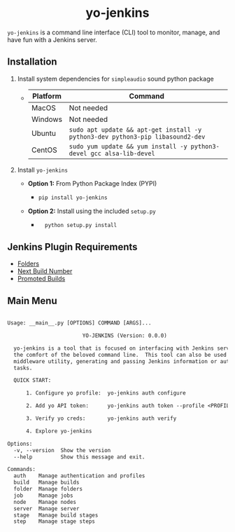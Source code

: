 <h1 align="center">yo-jenkins</h1>

<!-- [![Testing, Building, and Publishing](https://github.com/ismet55555/yo-jenkins/actions/workflows/test-build-publish.yml/badge.svg?branch=main)](https://github.com/ismet55555/yo-jenkins/actions/workflows/test-build-publish.yml) -->

`yo-jenkins` is a command line interface (CLI) tool to monitor, manage, and have fun with a Jenkins server.  

## Installation

1. Install system dependencies for `simpleaudio` sound python package
   - | Platform 	| Command                                                                        	|
     |----------	|--------------------------------------------------------------------------------	|
     | MacOS    	| Not needed                                                                     	|
     | Windows  	| Not needed                                                                     	|
     | Ubuntu   	| `sudo apt update && apt-get install -y python3-dev python3-pip libasound2-dev` 	|
     | CentOS   	| `sudo yum update && yum install -y python3-devel gcc alsa-lib-devel`           	|


2. Install `yo-jenkins`
    - **Option 1:** From Python Package Index (PYPI)
      - ```bash
        pip install yo-jenkins
        ```

   - **Option 2:** Install using the included `setup.py`
     - ```bash
         python setup.py install
         ```


## Jenkins Plugin Requirements
- [Folders](https://plugins.jenkins.io/cloudbees-folder/)
- [Next Build Number](https://plugins.jenkins.io/next-build-number/)
- [Promoted Builds](https://plugins.jenkins.io/promoted-builds/)


## Main Menu

```txt

Usage: __main__.py [OPTIONS] COMMAND [ARGS]...

                        YO-JENKINS (Version: 0.0.0) 

  yo-jenkins is a tool that is focused on interfacing with Jenkins server from
  the comfort of the beloved command line.  This tool can also be used as a
  middleware utility, generating and passing Jenkins information or automating
  tasks.

  QUICK START:

      1. Configure yo profile:  yo-jenkins auth configure

      2. Add yo API token:      yo-jenkins auth token --profile <PROFILE>

      3. Verify yo creds:       yo-jenkins auth verify

      4. Explore yo-jenkins

Options:
  -v, --version  Show the version
  --help         Show this message and exit.

Commands:
  auth    Manage authentication and profiles
  build   Manage builds
  folder  Manage folders
  job     Manage jobs
  node    Manage nodes
  server  Manage server
  stage   Manage build stages
  step    Manage stage steps

```
